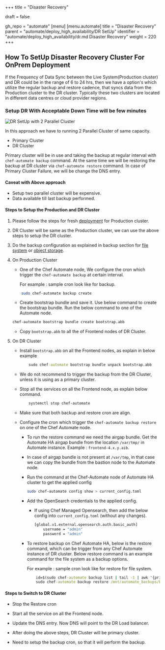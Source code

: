 +++
title = "Disaster Recovery"

draft = false

gh_repo = "automate"
[menu]
  [menu.automate]
    title = "Disaster Recovery"
    parent = "automate/deploy_high_availability/DR SetUp"
    identifier = "automate/deploy_high_availability/dr.md Disaster Recovery"
    weight = 220
+++

## How To SetUp Disaster Recovery Cluster For OnPrem Deployment

If the Frequency of Data Sync between the Live System(Production cluster) and DR could be in the range of 6 to 24 hrs, then we have a option's which utilize the regular backup and restore cadence, that syncs data from the Production cluster to the DR cluster. Typically these two clusters are located in different data centres or cloud provider regions.

### Setup DR With Acceptable Down Time will be few minutes

![DR SetUp with 2 Parallel Cluster](/images/automate/DR-2-cluster.png)

In this approach we have to running 2 Parallel Cluster of same capacity.

- Primary Cluster
- DR Cluster

Primary cluster will be in use and taking the backup at regular interval with `chef-automate backup` command. At the same time we will be restoring the backup at DR cluster via `chef-automate restore` command.
In case of Primary Cluster Failure, we will be change the DNS entry.

#### Caveat with Above approach

- Setup two parallel cluster will be expensive.
- Data available till last backup performed.

#### Steps to Setup the Production and DR Cluster

1. Please follow the steps for fresh [deployment](/automate/ha_onprim_deployment_procedure/#Run-these-steps-on-Bastion-Host-Machine) for Production cluster.

2. DR Cluster will be same as the Production cluster, we can use the above steps to setup the DR cluster.

3. Do the backup configuration as explained in backup section for [file system](/automate/ha_backup_restore_prerequisites/#pre-backup-configuration-for-file-system-backup) or [object storage](https://deploy-preview-7425--chef-automate.netlify.app/automate/ha_backup_restore_prerequisites/#pre-backup-configuration-for-object-storage).

4. On Production Cluster
    - One of the Chef Automate node, We configure the cron which trigger the `chef-automate backup` at certain interval.

        For example : sample cron look like for backup.

    ```sh
        sudo chef-automate backup create
    ```

    - Create bootstrap bundle and save it. Use below command to create the bootstrap bundle. Run the below command to one of the Automate node.

    ```sh
    chef-automate bootstrap bundle create bootstrap.abb
    ```

    - Copy `bootstrap.abb` to all the of Frontend nodes of DR Cluster.

5. On DR Cluster
    - Install `bootstrap.abb` on all the Frontend nodes, as explain in below example

        ```cmd
            sudo chef-automate bootstrap bundle unpack bootstrap.abb
        ```

    - We do not recommend to trigger the backup from the DR Cluster, unless it is using as a primary cluster.

    - Stop all the services on all the Frontend node, as explain  below command.

        ```sh
            systemctl stop chef-automate
        ```

    - Make sure that both backup and restore cron are align.

    - Configure the cron which trigger  the `chef-automate backup restore`  on one of the Chef Automate node.

        - To run the restore command we need the airgap bundle. Get the Automate HA airgap bundle from the location `/var/tmp/` in Automate instance. Example : `frontend-4.x.y.aib`.

        - In case of airgap bundle is not present at `/var/tmp`, in that case we can copy the bundle from the bastion node to the Automate node.

        - Run the command at the Chef-Automate node of Automate HA cluster to get the applied config

            ```bash
            sudo chef-automate config show > current_config.toml 
            ```

        - Add the OpenSearch credentials to the applied config.

            - If using Chef Managed Opensearch, then add the below config into `current_config.toml` (without any changes).

                ```bash
                [global.v1.external.opensearch.auth.basic_auth]
                    username = "admin"
                    password = "admin"
                ```

        - To restore backup on Chef Automate HA, below is the restore command, which can be trigger from any Chef Automate instance of DR cluster. Below restore command is an example command for the file system as a backup options.

            For example : sample cron look like for restore for file system.

            ```cmd
                id=$(sudo chef-automate backup list | tail -1 | awk '{print $1}')
                sudo chef-automate backup restore /mnt/automate_backups/backups/$id/ --patch-config current_config.toml --airgap-bundle /var/tmp/frontend-4.x.y.aib --skip-preflight
            ```

#### Steps to Switch to DR Cluster

- Stop the Restore cron

- Start all the service on all the Frontend node.

- Update the DNS entry. Now DNS will point to the DR Load balancer.

- After doing the above steps, DR Cluster will be primary cluster.

- Need to setup the backup cron, so that it will perform the backup.